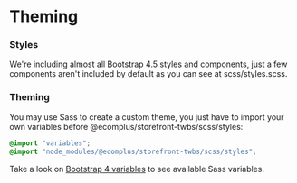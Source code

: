 # Theming

### Styles
We're including almost all Bootstrap 4.5 styles and components, just a few components aren't included by default as you can see at scss/styles.scss.

### Theming
You may use Sass to create a custom theme, you just have to import your own variables before @ecomplus/storefront-twbs/scss/styles:

```scss
@import "variables";
@import "node_modules/@ecomplus/storefront-twbs/scss/styles";
```

Take a look on [Bootstrap 4 variables](https://github.com/twbs/bootstrap/blob/v4-dev/scss/_variables.scss) to see available Sass variables.